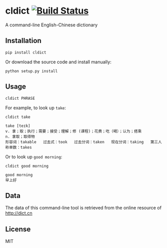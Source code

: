# cldict [![Build Status](https://travis-ci.org/zhuzhuor/cldict.png?branch=master)](https://travis-ci.org/zhuzhuor/cldict)

A command-line English-Chinese dictionary

## Installation

    pip install cldict

Or download the source code and install manually:

    python setup.py install

## Usage

    cldict PHRASE

For example, to look up `take`:

    cldict take

    take [teɪk]
    v. 拿；取；执行；需要；接受；理解；修 (课程)；花费；吃（喝）；认为；搭乘
    n. 拿取；取得物
    形容词：takable   过去式：took   过去分词：taken   现在分词：taking   第三人称单数：takes

Or to look up `good morning`:

    cldict good morning

    good morning
    早上好

## Data

The data of this command-line tool is retrieved from the online resource of http://dict.cn


## License

MIT
